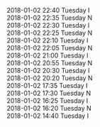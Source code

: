 2018-01-02 22:40 Tuesday  I  
2018-01-02 22:35 Tuesday  N  
2018-01-02 22:30 Tuesday  I  
2018-01-02 22:25 Tuesday  N  
2018-01-02 22:10 Tuesday  I  
2018-01-02 22:05 Tuesday  N  
2018-01-02 21:00 Tuesday  I  
2018-01-02 20:55 Tuesday  N  
2018-01-02 20:30 Tuesday  I  
2018-01-02 20:20 Tuesday  N  
2018-01-02 17:35 Tuesday  I  
2018-01-02 17:30 Tuesday  N  
2018-01-02 16:25 Tuesday  I  
2018-01-02 16:20 Tuesday  N  
2018-01-02 14:40 Tuesday  I  
